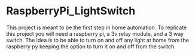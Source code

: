 # RaspberryPi_LightSwitch
This project is meant to be the first step in home automation. To replicate this project you will need a raspberry pi, a 3v relay module, and a 3 way switch. The idea is to be able to turn on and off any light at home from the raspberry py keeping the option to turn it on and off from the switch.
